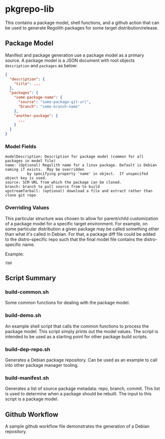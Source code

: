# pkgrepo-lib

This contains a package model, shell functions, and a github action that can be used to generate Regolith packages for some target distribution/release.

## Package Model

Manifest and package generation use a package model as a primary source.  A package model is a JSON document with root objects `description` and `packages` as below:

```json
{
  "description": {
    "title": ...
  },
  "packages": {
    "some-package-name": {
      "source": "some-package-git-url",      
      "branch": "some-branch-name"
    },
    "another-package": {
      ...
    }
  }
}
```

### Model Fields

```
modelDescription: Description for package model (common for all packages in model file)
name: (Optional) Regolith name for a linux package. Default is Debian naming if exists.  May be overridden
          by specifying property 'name' in object.  If unspecifed object key is used.
source: SCM URL from which the package can be cloned.
branch: branch to pull source from to build
upstreamTarball: (optional) download a file and extract rather than clone git repo
```

### Overriding Values

This particular structure was chosen to allow for parent/child customization of a package model for a specific target environment.  For example, on some particular distribution a given package may be called something other than what it's called in Debian.  For that, a package diff file could be added to the distro-specific repo such that the final model file contains the distro-specific name.

Example:
```
tbd
```

## Script Summary

### build-common.sh

Some common functions for dealing with the package model.

### build-demo.sh

An example shell script that calls the common functions to process the package model.  This script simply prints out the model values.  The script is intended to be used as a starting point for other package build scripts.
### build-dep-repo.sh

Generates a Debian package repository.  Can be used as an example to call into other package manager tooling.

### build-manifest.sh

Generates a list of source package metadata: repo, branch, commit.  This list is used to determine when a package should be rebuilt.  The input to this script is a package model.

## Github Workflow

A sample github workflow file demonstrates the generation of a Debian repository.